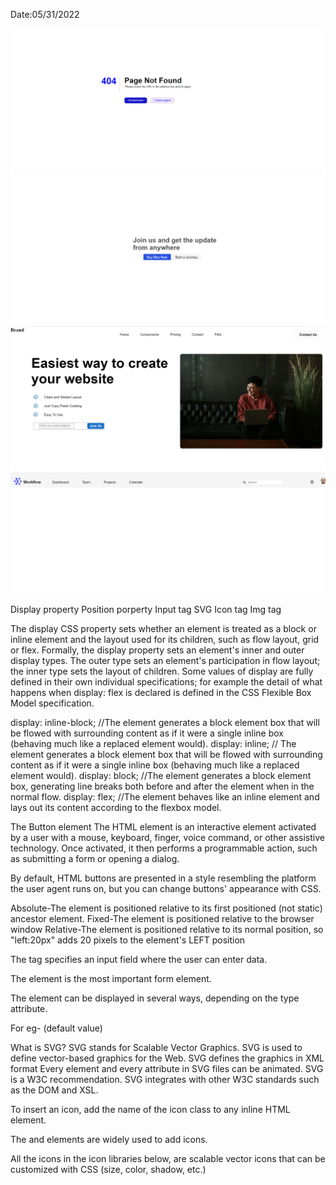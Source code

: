  
 Date:05/31/2022


![screenshots](404.jpg.png)
![screenshots](CTA.jpg.png)
![screenshots](Hero.jpg.png)
![screenshots](NAV.jpg.png)


Display property Position porperty Input tag SVG Icon tag Img tag

The display CSS property sets whether an element is treated as a block or inline element and the layout used for its children, such as flow layout, grid or flex. Formally, the display property sets an element's inner and outer display types. The outer type sets an element's participation in flow layout; the inner type sets the layout of children. Some values of display are fully defined in their own individual specifications; for example the detail of what happens when display: flex is declared is defined in the CSS Flexible Box Model specification.

display: inline-block; //The element generates a block element box that will be flowed with surrounding content as if it were a single inline box (behaving much like a replaced element would). display: inline; // The element generates a block element box that will be flowed with surrounding content as if it were a single inline box (behaving much like a replaced element would). display: block; //The element generates a block element box, generating line breaks both before and after the element when in the normal flow. display: flex; //The element behaves like an inline element and lays out its content according to the flexbox model.

The Button element The HTML element is an interactive element activated by a user with a mouse, keyboard, finger, voice command, or other assistive technology. Once activated, it then performs a programmable action, such as submitting a form or opening a dialog.

By default, HTML buttons are presented in a style resembling the platform the user agent runs on, but you can change buttons' appearance with CSS.



Absolute-The element is positioned relative to its first positioned (not static) ancestor element. Fixed-The element is positioned relative to the browser window Relative-The element is positioned relative to its normal position, so "left:20px" adds 20 pixels to the element's LEFT position

The tag specifies an input field where the user can enter data.

The element is the most important form element.

The element can be displayed in several ways, depending on the type attribute.

For eg- (default value)

What is SVG? SVG stands for Scalable Vector Graphics. SVG is used to define vector-based graphics for the Web. SVG defines the graphics in XML format Every element and every attribute in SVG files can be animated. SVG is a W3C recommendation. SVG integrates with other W3C standards such as the DOM and XSL.

To insert an icon, add the name of the icon class to any inline HTML element.

The and elements are widely used to add icons.

All the icons in the icon libraries below, are scalable vector icons that can be customized with CSS (size, color, shadow, etc.)